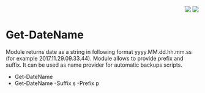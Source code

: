 <div>
  <p align="right"><img src="http://cdn.productivitytools.tech/Powershell40px.png"></img>
  <img src="http://cdn.productivitytools.tech/Blog40px.png"></img></p>
 </div>
 
 # Get-DateName
Module returns date as a string in following format yyyy.MM.dd.hh.mm.ss (for example 2017.11.29.09.33.44). Module allows to provide prefix and suffix. It can be used as name provider for automatic backups scripts.

 - Get-DateName
 - Get-DateName -Suffix s -Prefix p
